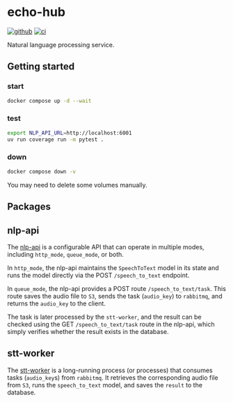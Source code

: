 # echo-hub
[![github]](https://github.com/cospectrum/echo-hub)
[![ci]](https://github.com/cospectrum/echo-hub/actions)

[github]: https://img.shields.io/badge/github-cospectrum/echo--hub-8da0cb?logo=github
[ci]: https://github.com/cospectrum/echo-hub/workflows/ci/badge.svg

Natural language processing service.

## Getting started

### start
```sh
docker compose up -d --wait
```

### test
```sh
export NLP_API_URL=http://localhost:6001
uv run coverage run -m pytest .
```

### down
```sh
docker compose down -v
```
You may need to delete some volumes manually.

## Packages

## nlp-api
The [nlp-api](./packages/nlp-api/) is a configurable API that can operate in multiple modes,
including `http_mode`, `queue_mode`, or both.

In `http_mode`, the nlp-api maintains the `SpeechToText` model in its state and runs the model
directly via the POST `/speech_to_text` endpoint.

In `queue_mode`, the nlp-api provides a POST route `/speech_to_text/task`.
This route saves the audio file to `S3`, sends the task (`audio_key`) to `rabbitmq`, and returns the `audio_key` to the client.

The task is later processed by the `stt-worker`, and the result can be checked using the GET `/speech_to_text/task` route in the nlp-api,
which simply verifies whether the result exists in the database.

## stt-worker
The [stt-worker](./packages/stt-worker/) is a long-running process (or processes) that consumes tasks (`audio_key`s) from `rabbitmq`.
It retrieves the corresponding audio file from `S3`, runs the `speech_to_text` model, and saves the `result` to the database.
